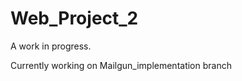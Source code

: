 Web_Project_2
=============
A work in progress.

Currently working on Mailgun_implementation branch
